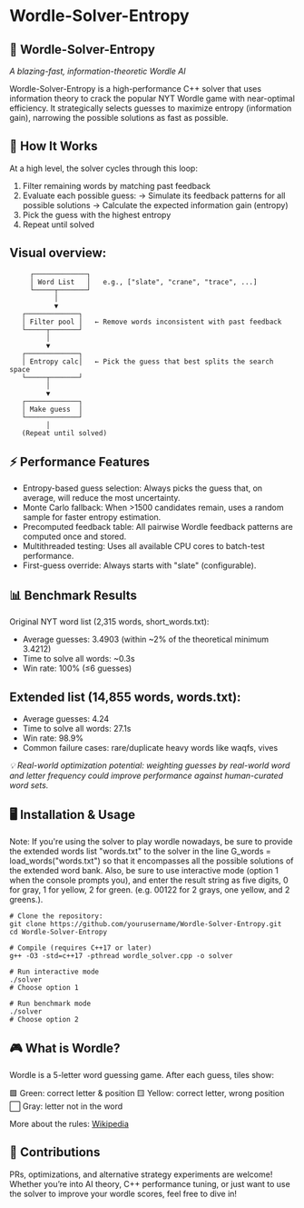 # Wordle-Solver-Entropy
## **🎯 Wordle-Solver-Entropy**
_A blazing-fast, information-theoretic Wordle AI_

Wordle-Solver-Entropy is a high-performance C++ solver that uses information theory to crack the popular NYT Wordle game with near-optimal efficiency. It strategically selects guesses to maximize entropy (information gain), narrowing the possible solutions as fast as possible.

## 🧠 How It Works

At a high level, the solver cycles through this loop:
1. Filter remaining words by matching past feedback
2. Evaluate each possible guess:
      → Simulate its feedback patterns for all possible solutions
      → Calculate the expected information gain (entropy)
3. Pick the guess with the highest entropy
4. Repeat until solved

## **Visual overview:**
```text
     ┌─────────────┐
     │ Word List   │   e.g., ["slate", "crane", "trace", ...]
     └─────┬───────┘
           │
           ▼
   ┌─────────────┐
   │ Filter pool │   ← Remove words inconsistent with past feedback
   └─────┬───────┘
         │
         ▼
   ┌─────────────┐
   │ Entropy calc│   ← Pick the guess that best splits the search space
   └─────┬───────┘
         │
         ▼
   ┌─────────────┐
   │ Make guess  │
   └─────────────┘
         │
   (Repeat until solved)
```
   
## **⚡ Performance Features**
- Entropy-based guess selection: Always picks the guess that, on average, will reduce the most uncertainty.
- Monte Carlo fallback: When >1500 candidates remain, uses a random sample for faster entropy estimation.
- Precomputed feedback table: All pairwise Wordle feedback patterns are computed once and stored.
- Multithreaded testing: Uses all available CPU cores to batch-test performance.
- First-guess override: Always starts with "slate" (configurable).

## **📊 Benchmark Results**
Original NYT word list (2,315 words, short_words.txt):

- Average guesses: 3.4903 (within ~2% of the theoretical minimum 3.4212)
- Time to solve all words: ~0.3s
- Win rate: 100% (≤6 guesses)

## **Extended list (14,855 words, words.txt):**
- Average guesses: 4.24
- Time to solve all words: 27.1s
- Win rate: 98.9%
- Common failure cases: rare/duplicate heavy words like waqfs, vives

_💡 Real-world optimization potential: weighting guesses by real-world word and letter frequency could improve performance against human-curated word sets._

## **🖥️ Installation & Usage**

Note: If you're using the solver to play wordle nowadays, be sure to provide the extended words list "words.txt" to the solver in the line G_words = load_words("words.txt") so that it encompasses all the possible solutions of the extended word bank. Also, be sure to use interactive mode (option 1 when the console prompts you), and enter the result string as five digits, 0 for gray, 1 for yellow, 2 for green. (e.g. 00122 for 2 grays, one yellow, and 2 greens.).

```
# Clone the repository: 
git clone https://github.com/yourusername/Wordle-Solver-Entropy.git
cd Wordle-Solver-Entropy
```
```
# Compile (requires C++17 or later)
g++ -O3 -std=c++17 -pthread wordle_solver.cpp -o solver
```
```
# Run interactive mode
./solver
# Choose option 1
```
```
# Run benchmark mode
./solver
# Choose option 2
```
## **🎮 What is Wordle?**

Wordle is a 5-letter word guessing game.
After each guess, tiles show:

🟩 Green: correct letter & position
🟨 Yellow: correct letter, wrong position
⬜ Gray: letter not in the word

More about the rules: [Wikipedia]([url](https://en.wikipedia.org/wiki/Wordle))

## **🤝 Contributions**

PRs, optimizations, and alternative strategy experiments are welcome!
Whether you’re into AI theory, C++ performance tuning, or just want to use the solver to improve your wordle scores, feel free to dive in! 
